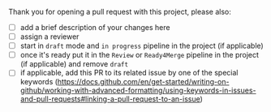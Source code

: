 Thank you for opening a pull request with this project, please also:

* [ ] add a brief description of your changes here
* [ ] assign a reviewer
* [ ] start in `draft` mode and `in progress` pipeline in the project (if applicable)
* [ ] once it's ready put it in the `Review` or `Ready4Merge` pipeline in the project (if applicable) and remove `draft`
* [ ] if applicable, add this PR to its related issue by one of the special keywords (https://docs.github.com/en/get-started/writing-on-github/working-with-advanced-formatting/using-keywords-in-issues-and-pull-requests#linking-a-pull-request-to-an-issue)
